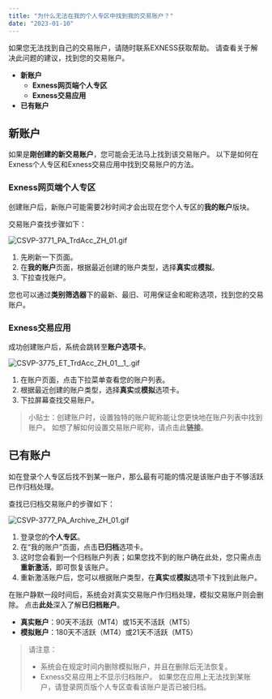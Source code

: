 ```yaml
---
title: "为什么无法在我的个人专区中找到我的交易账户？"
date: "2023-01-10"
---
```


如果您无法找到自己的交易账户，请随时联系EXNESS获取帮助。 请查看关于解决此问题的建议，找到您的交易账户。

- **新账户**
    - **Exness网页端个人专区**
    - **Exness交易应用**
- **已有账户**

## 新账户

如果是**刚创建的新交易账户**，您可能会无法马上找到该交易账户。 以下是如何在Exness个人专区和Exness交易应用中找到交易账户的方法。

### Exness网页端个人专区

创建账户后，新账户可能需要2秒时间才会出现在您个人专区的**我的账户**版块。

交易账户查找步骤如下：

![CSVP-3771_PA_TrdAcc_ZH_01.gif](https://get.exness.help/hc/article_attachments/6792452928914/CSVP-3771_PA_TrdAcc_ZH_01.gif)

1. 先刷新一下页面。
2. 在**我的账户**页面，根据最近创建的账户类型，选择**真实**或**模拟**。
3. 下拉查找账户。

您也可以通过**类别筛选器**下的最新、最旧、可用保证金和昵称选项，找到您的交易账户。

### Exness交易应用

成功创建账户后，系统会跳转至**账户选项卡**。

![CSVP-3775_ET_TrdAcc_ZH_01__1_.gif](https://get.exness.help/hc/article_attachments/6792742736914/CSVP-3775_ET_TrdAcc_ZH_01__1_.gif)

1. 在账户页面，点击下拉菜单查看您的账户列表。
2. 根据最近创建的账户类型，选择**真实**或**模拟**选项卡。
3. 下拉屏幕查找交易账户。

> 小贴士：创建账户时，设置独特的账户昵称能让您更快地在账户列表中找到账户。 如想了解如何设置交易账户昵称，请点击此**链接**。

## 已有账户

如在登录个人专区后找不到某一账户，那么最有可能的情况是该账户由于不够活跃已作归档处理。

查找已归档交易账户的步骤如下：

![CSVP-3777_PA_Archive_ZH_01.gif](https://get.exness.help/hc/article_attachments/6792452975250/CSVP-3777_PA_Archive_ZH_01.gif)

1. 登录您的**个人专区**。
2. 在“我的账户”页面，点击**已归档**选项卡。
3. 这时您会看到一个归档账户列表；如果您找不到的账户确在此处，您只需点击**重新激活**，即可恢复该账户。
4. 重新激活账户后，您可以根据账户类型，在**真实**或**模拟**选项卡下找到此账户。

在账户静默一段时间后，系统会对真实交易账户作归档处理，模拟交易账户则会删除。 点击**此处**深入了解**已归档账户**。

- **真实账户**：90天不活跃（MT4）或15天不活跃（MT5）
- **模拟账户**：180天不活跃（MT4）或21天不活跃（MT5）

> 请注意：
> - 系统会在规定时间内删除模拟账户，并且在删除后无法恢复。
> - Exness交易应用上不显示归档账户。 如果您在应用上无法找到某账户，请登录网页版个人专区查看该账户是否已被归档。
